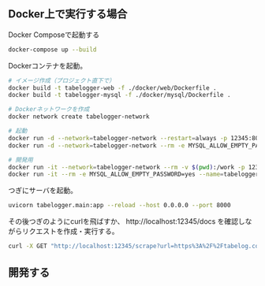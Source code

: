 ## Docker上で実行する場合

Docker Composeで起動する

```bash
docker-compose up --build
```

Dockerコンテナを起動。

```bash
# イメージ作成（プロジェクト直下で）
docker build -t tabelogger-web -f ./docker/web/Dockerfile .
docker build -t tabelogger-mysql -f ./docker/mysql/Dockerfile .

# Dockerネットワークを作成
docker network create tabelogger-network

# 起動
docker run -d --network=tabelogger-network --restart=always -p 12345:8000 --name tabelogger tabelogger-web
docker run -d --network=tabelogger-network --rm -e MYSQL_ALLOW_EMPTY_PASSWORD=yes --name=tabelogger-db tabelogger-mysql

# 開発用
docker run -it --network=tabelogger-network --rm -v $(pwd):/work -p 12345:8000 tabelogger-web
docker run -it --rm -e MYSQL_ALLOW_EMPTY_PASSWORD=yes --name=tabelogger-db tabelogger-mysql bash
```

つぎにサーバを起動。

```bash
uvicorn tabelogger.main:app --reload --host 0.0.0.0 --port 8000
```

その後つぎのようにcurlを飛ばすか、 http://localhost:12345/docs を確認しながらリクエストを作成・実行する。


```bash
curl -X GET "http://localhost:12345/scrape?url=https%3A%2F%2Ftabelog.com%2Ftokyo%2FA1315%2FA131501%2FR1644%2FrstLst%2F1%2F%3Fsvd%3D20200313%26svt%3D1900%26svps%3D2&limit_page_count=1" 
```

## 開発する
